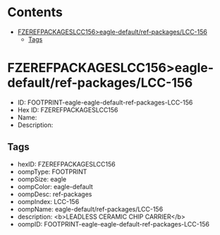 



Contents
========

* [FZEREFPACKAGESLCC156>eagle-default/ref-packages/LCC-156](#fzerefpackageslcc156eagle-defaultref-packageslcc-156)
	* [Tags](#tags)

# FZEREFPACKAGESLCC156>eagle-default/ref-packages/LCC-156

- ID: FOOTPRINT-eagle-eagle-default-ref-packages-LCC-156
- Hex ID: FZEREFPACKAGESLCC156
- Name: 
- Description: 

## Tags

- hexID: FZEREFPACKAGESLCC156
- oompType: FOOTPRINT
- oompSize: eagle
- oompColor: eagle-default
- oompDesc: ref-packages
- oompIndex: LCC-156
- oompName: eagle-default/ref-packages/LCC-156
- description: &lt;b&gt;LEADLESS CERAMIC CHIP CARRIER&lt;/b&gt;
- oompID: FOOTPRINT-eagle-eagle-default-ref-packages-LCC-156
